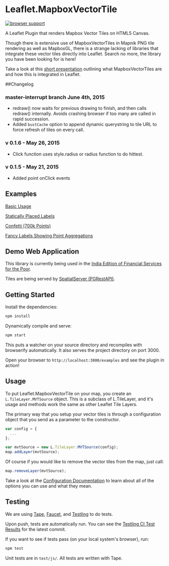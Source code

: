 Leaflet.MapboxVectorTile
========================

[![browser support](https://ci.testling.com/spatialserver/Leaflet.MapboxVectorTile.png)
](https://ci.testling.com/spatialserver/Leaflet.MapboxVectorTile)

A Leaflet Plugin that renders Mapbox Vector Tiles on HTML5 Canvas.

Though there is extensive use of MapboxVectorTiles in Mapnik PNG tile rendering as well as MapboxGL, there is a strange lacking of libraries that integrate these vector tiles directly into Leaflet. Search no more, the library you have been looking for is here!

Take a look at this [short presentation](https://speakerdeck.com/hallahan/leaflet-vector-tiles) outlining what MapboxVectorTiles are and how this is integrated in Leaflet.


##Changelog

### master-interrupt branch June 4th, 2015
*  redraw() now waits for previous drawing to finish, and then calls redraw() internally.  Avoids crashing browser if too many are called in rapid succession.
*  Added `bustCache` option to append dynamic querystring to tile URL to force refresh of tiles on every call.

### v 0.1.6 - May 26, 2015
*  Click function uses style.radius or radius function to do hittest.

### v 0.1.5 - May 21, 2015
*  Added point onClick events




## Examples

[Basic Usage](http://spatialserver.github.io/Leaflet.MapboxVectorTile/examples/basic.html)

[Statically Placed Labels](http://spatialserver.github.io/Leaflet.MapboxVectorTile/examples/static-label.html)

[Confetti (700k Points)](http://spatialserver.github.io/Leaflet.MapboxVectorTile/examples/confetti.html)

[Fancy Labels Showing Point Aggregations](http://spatialserver.github.io/Leaflet.MapboxVectorTile/examples/india-aggregations.html)

## Demo Web Application

This library is currently being used in the [India Edition of Financial Services for the Poor](http://fspmaps.com/india). 

Tiles are being served by [SpatialServer (PGRestAPI)](https://github.com/spatialdev/PGRestAPI).

## Getting Started

Install the dependencies:

```sh
npm install
```

Dynamically compile and serve:

```sh
npm start
```

This puts a watcher on your source directory and recompiles with browserify automatically. It also serves the project directory on port 3000.

Open your browser to `http://localhost:3000/examples` and see the plugin in action!

## Usage

To put Leaflet.MapboxVectorTile on your map, you create an `L.TileLayer.MVTSource` object. This is a subclass of L.TileLayer, and it's usage and methods work the same as other Leaflet Tile Layers. 

The primary way that you setup your vector tiles is through a configuration object that you send as a parameter to the constructor.

```js
var config = {
  ...
};

var mvtSource = new L.TileLayer.MVTSource(config);
map.addLayer(mvtSource);
```

Of course if you would like to remove the vector tiles from the map, just call:

```js
map.removeLayer(mvtSource);
```

Take a look at the [Configuration Documentation](docs/configuration.md) to learn about all of the options you can use and what they mean.

## Testing

We are using [Tape](https://www.npmjs.org/package/tape), [Faucet](https://github.com/substack/faucet), and [Testling](https://ci.testling.com/) to do tests.

Upon push, tests are automatically run. You can see the [Testling CI Test Results](https://ci.testling.com/spatialserver/Leaflet.MapboxVectorTile) for the latest commit.

If you want to see if tests pass (on your local system's browser), run:

```js
npm test
```

Unit tests are in `test/js/`. All tests are written with Tape.

